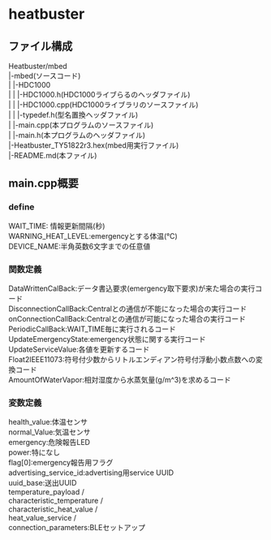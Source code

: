 # heatbuster
## ファイル構成
Heatbuster/mbed   
|-mbed(ソースコード)   
| |-HDC1000   
| | |-HDC1000.h(HDC1000ライブらるのヘッダファイル)   
| | |-HDC1000.cpp(HDC1000ライブラリのソースファイル)   
| | |-typedef.h(型名置換ヘッダファイル)   
| |-main.cpp(本プログラムのソースファイル)   
| |-main.h(本プログラムのヘッダファイル)   
|-Heatbuster_TY51822r3.hex(mbed用実行ファイル)   
|-README.md(本ファイル)   
   

## main.cpp概要
### define
WAIT_TIME: 情報更新間隔(秒)   
WARNING_HEAT_LEVEL:emergencyとする体温(°C)   
DEVICE_NAME:半角英数6文字までの任意値   
   
### 関数定義
DataWrittenCalBack:データ書込要求(emergency取下要求)が来た場合の実行コード   
DisconnectionCallBack:Centralとの通信が不能になった場合の実行コード
onConnectionCallBack:Centralとの通信が可能になった場合の実行コード   
PeriodicCallBack:WAIT_TIME毎に実行されるコード   
UpdateEmergencyState:emergency状態に関する実行コード   
UpdateServiceValue:各値を更新するコード   
Float2IEEE11073:符号付少数からリトルエンディアン符号付浮動小数点数への変換コード   
AmountOfWaterVapor:相対湿度から水蒸気量(g/m^3)を求めるコード   
   
### 変数定義
health_value:体温センサ   
normal_Value:気温センサ   
emergency:危険報告LED   
power:特になし   
flag[0]:emergency報告用フラグ   
advertising_service_id:advertising用service UUID   
uuid_base:送出UUID   
temperature_payload /   
characteristic_temperature /   
characteristic_heat_value /   
heat_value_service /   
connection_parameters:BLEセットアップ   